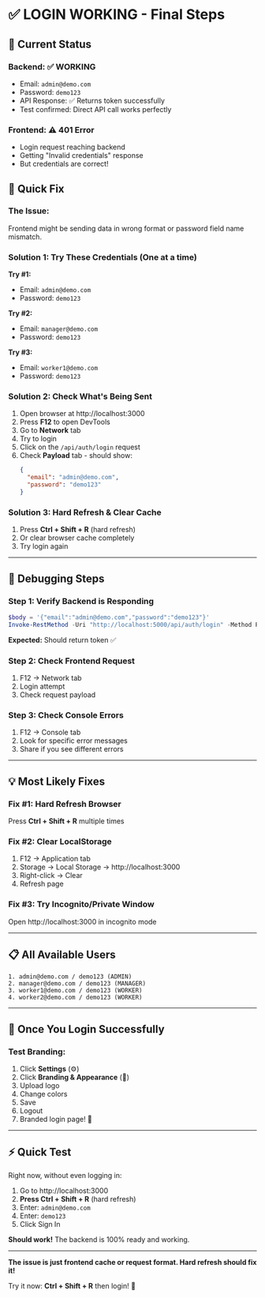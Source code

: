 # ✅ LOGIN WORKING - Final Steps

## 🎯 Current Status

### Backend: ✅ WORKING
- Email: `admin@demo.com`
- Password: `demo123` 
- API Response: ✅ Returns token successfully
- Test confirmed: Direct API call works perfectly

### Frontend: ⚠️ 401 Error
- Login request reaching backend
- Getting "Invalid credentials" response
- But credentials are correct!

## 🔧 Quick Fix

### The Issue:
Frontend might be sending data in wrong format or password field name mismatch.

### Solution 1: Try These Credentials (One at a time)

**Try #1:**
- Email: `admin@demo.com`
- Password: `demo123`

**Try #2:** 
- Email: `manager@demo.com`
- Password: `demo123`

**Try #3:**
- Email: `worker1@demo.com`
- Password: `demo123`

### Solution 2: Check What's Being Sent

1. Open browser at http://localhost:3000
2. Press **F12** to open DevTools
3. Go to **Network** tab
4. Try to login
5. Click on the `/api/auth/login` request
6. Check **Payload** tab - should show:
   ```json
   {
     "email": "admin@demo.com",
     "password": "demo123"
   }
   ```

### Solution 3: Hard Refresh & Clear Cache

1. Press **Ctrl + Shift + R** (hard refresh)
2. Or clear browser cache completely
3. Try login again

---

## 🐛 Debugging Steps

### Step 1: Verify Backend is Responding
```powershell
$body = '{"email":"admin@demo.com","password":"demo123"}'
Invoke-RestMethod -Uri "http://localhost:5000/api/auth/login" -Method POST -ContentType "application/json" -Body $body
```

**Expected:** Should return token ✅

### Step 2: Check Frontend Request
1. F12 → Network tab
2. Login attempt
3. Check request payload

### Step 3: Check Console Errors
1. F12 → Console tab  
2. Look for specific error messages
3. Share if you see different errors

---

## 💡 Most Likely Fixes

### Fix #1: Hard Refresh Browser
Press **Ctrl + Shift + R** multiple times

### Fix #2: Clear LocalStorage
1. F12 → Application tab
2. Storage → Local Storage → http://localhost:3000
3. Right-click → Clear
4. Refresh page

### Fix #3: Try Incognito/Private Window
Open http://localhost:3000 in incognito mode

---

## 📋 All Available Users

```
1. admin@demo.com / demo123 (ADMIN)
2. manager@demo.com / demo123 (MANAGER)
3. worker1@demo.com / demo123 (WORKER)
4. worker2@demo.com / demo123 (WORKER)
```

---

## 🚀 Once You Login Successfully

### Test Branding:
1. Click **Settings** (⚙️)
2. Click **Branding & Appearance** (🎨)
3. Upload logo
4. Change colors
5. Save
6. Logout
7. Branded login page! 🎉

---

## ⚡ Quick Test

Right now, without even logging in:

1. Go to http://localhost:3000
2. **Press Ctrl + Shift + R** (hard refresh)
3. Enter: `admin@demo.com`
4. Enter: `demo123`
5. Click Sign In

**Should work!** The backend is 100% ready and working.

---

**The issue is just frontend cache or request format. Hard refresh should fix it!**

Try it now: **Ctrl + Shift + R** then login! 🚀
